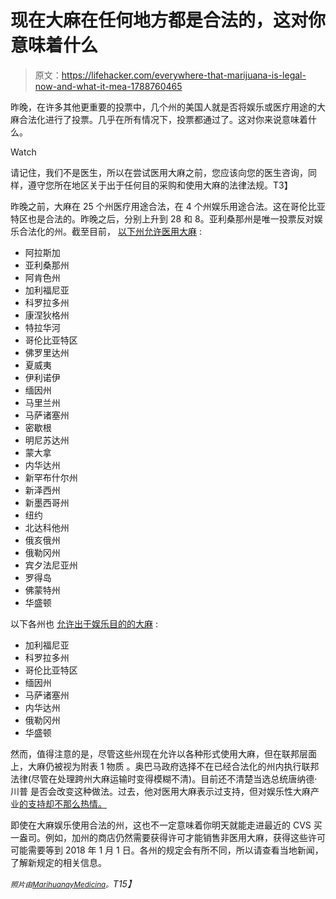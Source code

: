 # 现在大麻在任何地方都是合法的，这对你意味着什么

> 原文：<https://lifehacker.com/everywhere-that-marijuana-is-legal-now-and-what-it-mea-1788760465>

昨晚，在许多其他更重要的投票中，几个州的美国人就是否将娱乐或医疗用途的大麻合法化进行了投票。几乎在所有情况下，投票都通过了。这对你来说意味着什么。

Watch

请记住，我们不是医生，所以在尝试医用大麻之前，您应该向您的医生咨询，同样，遵守您所在地区关于出于任何目的采购和使用大麻的法律法规。T3】

昨晚之前，大麻在 25 个州医疗用途合法，在 4 个州娱乐用途合法。这在哥伦比亚特区也是合法的。昨晚之后，分别上升到 28 和 8。亚利桑那州是唯一投票反对娱乐合法化的州。截至目前， [以下州允许医用大麻](http://www.vox.com/2016/9/14/12064226/marijuana-legalization-election-vote-california-2016) :

*   阿拉斯加
*   亚利桑那州
*   阿肯色州
*   加利福尼亚
*   科罗拉多州
*   康涅狄格州
*   特拉华河
*   哥伦比亚特区
*   佛罗里达州
*   夏威夷
*   伊利诺伊
*   缅因州
*   马里兰州
*   马萨诸塞州
*   密歇根
*   明尼苏达州
*   蒙大拿
*   内华达州
*   新罕布什尔州
*   新泽西州
*   新墨西哥州
*   纽约
*   北达科他州
*   俄亥俄州
*   俄勒冈州
*   宾夕法尼亚州
*   罗得岛
*   佛蒙特州
*   华盛顿

以下各州也 [允许出于娱乐目的的大麻](http://www.vox.com/2016/9/14/12064226/marijuana-legalization-election-vote-california-2016) :

*   加利福尼亚
*   科罗拉多州
*   哥伦比亚特区
*   缅因州
*   马萨诸塞州
*   内华达州
*   俄勒冈州
*   华盛顿

然而，值得注意的是，尽管这些州现在允许以各种形式使用大麻，但在联邦层面上，大麻仍被视为附表 1 物质 。奥巴马政府选择不在已经合法化的州内执行联邦法律(尽管在处理跨州大麻运输时变得模糊不清)。目前还不清楚当选总统唐纳德·川普 是否会改变这种做法。过去，他对医用大麻表示过支持，但对娱乐性大麻产业[的支持却不那么热情。](https://www.youtube.com/watch?v=dapip0EHYMI&feature=youtu.be&t=59)

即使在大麻娱乐使用合法的州，这也不一定意味着你明天就能走进最近的 CVS 买一盎司。例如，加州的商店仍然需要获得许可才能销售非医用大麻，获得这些许可可能需要等到 2018 年 1 月 1 日。各州的规定会有所不同，所以请查看当地新闻，了解新规定的相关信息。

*<small>照片由</small>*[*<small>MarihuanayMedicina</small>*](https://www.flickr.com/photos/medihuana/9906897843/in/photolist-g6rrzv-bAQy2x-dv8cN3-9fSSos-5eCx9F-dTXiqj-4Np1J9-fwypQR-c7geFS-jwAmuD-51H3Hx-uxm96-g6oTL7-aeLLwP-g6wjoX-osjcrx-7ZpQvZ-9SdUsh-g6oCBY-cnpuG-g6rNai-8ayWV-dw7jZ-g6oTuK-g6pQmj-a7nZyq-cnpuM-cnpuL-8VnXTK-g6oNXh-pgKVSD-mFjJg6-a845m8-g6q6t3-8VP99d-8rYewP-aBmWGk-8rYdYx-yDyWW-a6i5X4-g6v858-EpyyL-8RvGrx-5QdxCw-7v1Q8i-8rYeTZ-8s2iVN-8rYfrn-g6rKad-g6rDGC)*<small>。</small>T15】*